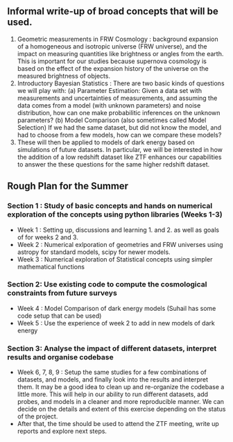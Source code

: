 ## Informal write-up of broad concepts that will be used.
1. Geometric measurements in FRW Cosmology : background expansion of a homogeneous and isotropic universe (FRW universe), and the impact on measuring quantities like brightness or angles from the earth. This is important for our studies because supernova cosmology is based on the effect of the expansion history of the universe on the measured brightness of objects.
2. Introductory Bayesian Statistics : There are two basic kinds of questions we will play with: (a) Parameter Estimation: Given a data set with measurements and uncertainties of measurements,  and assuming the data comes from a model (with unknown parameters) and noise distribution, how can one make probabilitic inferences on the unknown parameters? (b) Model Comparison (also sometimes called Model Selection) If we had the same dataset, but did not know the model, and had to choose from a few models, how can we compare these models?
3. These will then be applied to models of dark energy based on simulations of future datasets. In particular, we will be interested in how the addition of a low redshift dataset like ZTF enhances our capabilities to answer the these questions for the same higher redshift dataset.

## Rough Plan for the Summer
### Section 1 : Study of basic concepts and hands on numerical exploration of the concepts using python libraries (Weeks 1-3)
- Week 1 : Setting up, discussions and learning 1. and 2. as well as goals of for  weeks 2 and 3.
- Week 2 : Numerical exlporation of geometries and FRW universes using astropy for standard models, scipy for newer models.
- Week 3 : Numerical exploration of Statistical concepts using simpler mathematical functions
### Section 2: Use existing code to compute the cosmological constraints from future surveys
- Week 4 : Model Comparison of dark energy models (Suhail has some code setup that can be used) 
- Week 5 : Use the experience of week 2 to add in new models of dark energy
### Section 3: Analyse the impact of different datasets, interpret results and organise codebase
- Week 6, 7, 8, 9 : Setup the same studies for a few combinations of datasets, and models, and finally look into the results and interpret them. It may be a good idea to clean up and re-organize the codebase a little more. This will help in our ability to run different datasets, add probes, and models in a cleaner and more reproducible manner. We can decide on the details and extent of this exercise depending on the status of the project.
- After that, the time should be used to attend the ZTF meeting, write up reports and explore next steps.
